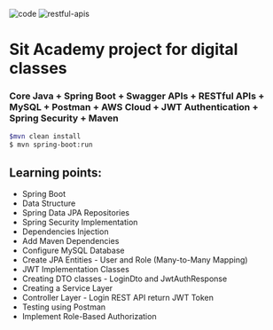 ![code](../sit-academy/src/main/resources/static/images/code.png)
![restful-apis](../sit-academy/src/main/resources/static/images/restful-apis.png)

# Sit Academy project for digital classes
### Core Java + Spring Boot + Swagger APIs + RESTful APIs + MySQL + Postman + AWS Cloud + JWT Authentication + Spring Security + Maven

```bash 
$mvn clean install
$ mvn spring-boot:run
```
## Learning points:
+ Spring Boot
+ Data Structure
+ Spring Data JPA Repositories
+ Spring Security Implementation
+ Dependencies Injection
+ Add Maven Dependencies
+ Configure MySQL Database
+ Create JPA Entities - User and Role (Many-to-Many Mapping)
+ JWT Implementation Classes
+ Creating DTO classes - LoginDto and JwtAuthResponse
+ Creating a Service Layer
+ Controller Layer - Login REST API return JWT Token
+ Testing using Postman
+ Implement Role-Based Authorization
